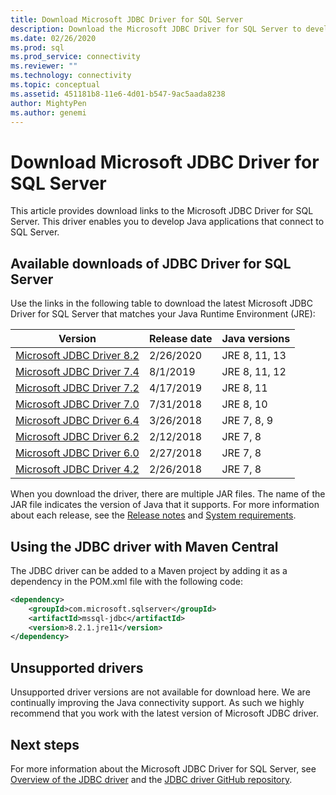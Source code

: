 ```yaml
---
title: Download Microsoft JDBC Driver for SQL Server
description: Download the Microsoft JDBC Driver for SQL Server to develop Java applications that connect to SQL Server.
ms.date: 02/26/2020
ms.prod: sql
ms.prod_service: connectivity
ms.reviewer: ""
ms.technology: connectivity
ms.topic: conceptual
ms.assetid: 451181b8-11e6-4d01-b547-9ac5aada8238
author: MightyPen
ms.author: genemi
---
```

# Download Microsoft JDBC Driver for SQL Server

This article provides download links to the Microsoft JDBC Driver for SQL Server. This driver enables you to develop Java applications that connect to SQL Server.  

## Available downloads of JDBC Driver for SQL Server

Use the links in the following table to download the latest Microsoft JDBC Driver for SQL Server that matches your Java Runtime Environment (JRE):

| Version | Release date | Java versions |
|---|---|---|
| [Microsoft JDBC Driver 8.2](https://go.microsoft.com/fwlink/?linkid=2116870) | 2/26/2020 | JRE 8, 11, 13 |
| [Microsoft JDBC Driver 7.4](https://go.microsoft.com/fwlink/?linkid=2099962) | 8/1/2019 | JRE 8, 11, 12 |
| [Microsoft JDBC Driver 7.2](https://go.microsoft.com/fwlink/?linkid=2063159) | 4/17/2019 | JRE 8, 11 |
| [Microsoft JDBC Driver 7.0](https://go.microsoft.com/fwlink/?linkid=2005972) | 7/31/2018 | JRE 8, 10 |
| [Microsoft JDBC Driver 6.4](https://go.microsoft.com/fwlink/?linkid=868290)  | 3/26/2018 | JRE 7, 8, 9 |
| [Microsoft JDBC Driver 6.2](https://go.microsoft.com/fwlink/?linkid=852460) | 2/12/2018 | JRE 7, 8 |
| [Microsoft JDBC Driver 6.0](https://go.microsoft.com/fwlink/?LinkId=245496) | 2/27/2018 | JRE 7, 8 |
| [Microsoft JDBC Driver 4.2](https://go.microsoft.com/fwlink/?linkid=841534) | 2/26/2018 | JRE 7, 8 |

When you download the driver, there are multiple JAR files. The name of the JAR file indicates the version of Java that it supports. For more information about each release, see the [Release notes](release-notes-for-the-jdbc-driver.md) and [System requirements](system-requirements-for-the-jdbc-driver.md).

## Using the JDBC driver with Maven Central

The JDBC driver can be added to a Maven project by adding it as a dependency in the POM.xml file with the following code:

```xml
<dependency>
    <groupId>com.microsoft.sqlserver</groupId>
    <artifactId>mssql-jdbc</artifactId>
    <version>8.2.1.jre11</version>
</dependency>
```  

## Unsupported drivers

Unsupported driver versions are not available for download here. We are continually improving the Java connectivity support. As such we highly recommend that you work with the latest version of Microsoft JDBC driver.  
  
## Next steps

For more information about the Microsoft JDBC Driver for SQL Server, see [Overview of the JDBC driver](overview-of-the-jdbc-driver.md) and the [JDBC driver GitHub repository](https://github.com/microsoft/mssql-jdbc/blob/dev/README.md).
